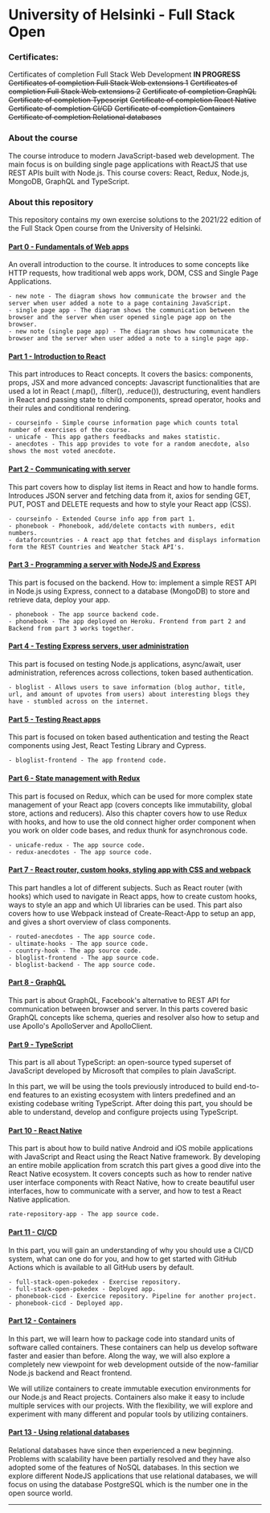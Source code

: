 # University of Helsinki - Full Stack Open

### Certificates:

Certificates of completion Full Stack Web Development **IN PROGRESS**
~~Certificates of completion Full Stack Web extensions 1~~
~~Certificates of completion Full Stack Web extensions 2~~
~~Certificate of completion GraphQL~~
~~Certificate of completion Typescript~~
~~Certificate of completion React Native~~
~~Certificate of completion CI/CD~~
~~Certificate of completion Containers~~
~~Certificate of completion Relational databases~~

### About the course

The course introduce to modern JavaScript-based web development. The main focus is on building single page applications with ReactJS that use REST APIs built with Node.js. This course covers: React, Redux, Node.js, MongoDB, GraphQL and TypeScript.

### About this repository

This repository contains my own exercise solutions to the 2021/22 edition of the Full Stack Open course from the University of Helsinki.

#### [Part 0 - Fundamentals of Web apps](https://fullstackopen.com/en/part0)

An overall introduction to the course. It introduces to some concepts like HTTP requests, how traditional web apps work, DOM, CSS and Single Page Applications.

    - new note - The diagram shows how communicate the browser and the server when user added a note to a page containing JavaScript.
    - single page app - The diagram shows the communication between the browser and the server when user opened single page app on the browser.
    - new note (single page app) - The diagram shows how communicate the browser and the server when user added a note to a single page app.

#### [Part 1 - Introduction to React](https://fullstackopen.com/en/part1)

This part introduces to React concepts. It covers the basics: components, props, JSX and more advanced concepts: Javascript functionalities that are used a lot in React (.map(), .filter(), .reduce()), destructuring, event handlers in React and passing state to child components, spread operator, hooks and their rules and conditional rendering.

    - courseinfo - Simple course information page which counts total number of exercises of the course.
    - unicafe - This app gathers feedbacks and makes statistic.
    - anecdotes - This app provides to vote for a random anecdote, also shows the most voted anecdote.

#### [Part 2 - Communicating with server](https://fullstackopen.com/en/part2)

This part covers how to display list items in React and how to handle forms. Introduces JSON server and fetching data from it, axios for sending GET, PUT, POST and DELETE requests and how to style your React app (CSS).

    - courseinfo - Extended Course info app from part 1.
    - phonebook - Phonebook, add/delete contacts with numbers, edit numbers.
    - dataforcountries - A react app that fetches and displays information form the REST Countries and Weatcher Stack API's.

#### [Part 3 - Programming a server with NodeJS and Express](https://fullstackopen.com/en/part3)

This part is focused on the backend. How to: implement a simple REST API in Node.js using Express, connect to a database (MongoDB) to store and retrieve data, deploy your app.

    - phonebook - The app source backend code.
    - phonebook - The app deployed on Heroku. Frontend from part 2 and Backend from part 3 works together.

#### [Part 4 - Testing Express servers, user administration](https://fullstackopen.com/en/part4)

This part is focused on testing Node.js applications, async/await, user administration, references across collections, token based authentication.

    - bloglist - Allows users to save information (blog author, title, url, and amount of upvotes from users) about interesting blogs they have - stumbled across on the internet.

#### [Part 5 - Testing React apps](https://fullstackopen.com/en/part5)

This part is focused on token based authentication and testing the React components using Jest, React Testing Library and Cypress.

    - bloglist-frontend - The app frontend code.

#### [Part 6 - State management with Redux](https://fullstackopen.com/en/part6)

This part is focused on Redux, which can be used for more complex state management of your React app (covers concepts like immutability, global store, actions and reducers). Also this chapter covers how to use Redux with hooks, and how to use the old connect higher order component when you work on older code bases, and redux thunk for asynchronous code.

    - unicafe-redux - The app source code.
    - redux-anecdotes - The app source code.

#### [Part 7 - React router, custom hooks, styling app with CSS and webpack](https://fullstackopen.com/en/part7)

This part handles a lot of different subjects. Such as React router (with hooks) which used to navigate in React apps, how to create custom hooks, ways to style an app and which UI libraries can be used. This part also covers how to use Webpack instead of Create-React-App to setup an app, and gives a short overview of class components.

    - routed-anecdotes - The app source code.
    - ultimate-hooks - The app source code.
    - country-hook - The app source code.
    - bloglist-frontend - The app source code.
    - bloglist-backend - The app source code.

#### [Part 8 - GraphQL](https://fullstackopen.com/en/part8)

This part is about GraphQL, Facebook's alternative to REST API for communication between browser and server. In this parts covered basic GraphQL concepts like schema, queries and resolver also how to setup and use Apollo's ApolloServer and ApolloClient.

#### [Part 9 - TypeScript](https://fullstackopen.com/en/part9)

This part is all about TypeScript: an open-source typed superset of JavaScript developed by Microsoft that compiles to plain JavaScript.

In this part, we will be using the tools previously introduced to build end-to-end features to an existing ecosystem with linters predefined and an existing codebase writing TypeScript. After doing this part, you should be able to understand, develop and configure projects using TypeScript.

#### [Part 10 - React Native](https://fullstackopen.com/en/part10)

This part is about how to build native Android and iOS mobile applications with JavaScript and React using the React Native framework. By developing an entire mobile application from scratch this part gives a good dive into the React Native ecosystem. It covers concepts such as how to render native user interface components with React Native, how to create beautiful user interfaces, how to communicate with a server, and how to test a React Native application.

    rate-repository-app - The app source code.

#### [Part 11 - CI/CD](https://fullstackopen.com/en/part11)

In this part, you will gain an understanding of why you should use a CI/CD system, what can one do for you, and how to get started with GitHub Actions which is available to all GitHub users by default.

    - full-stack-open-pokedex - Exercise repository.
    - full-stack-open-pokedex - Deployed app.
    - phonebook-cicd - Exercice repository. Pipeline for another project.
    - phonebook-cicd - Deployed app.

#### [Part 12 - Containers ](https://fullstackopen.com/en/part12)

In this part, we will learn how to package code into standard units of software called containers. These containers can help us develop software faster and easier than before. Along the way, we will also explore a completely new viewpoint for web development outside of the now-familiar Node.js backend and React frontend.

We will utilize containers to create immutable execution environments for our Node.js and React projects. Containers also make it easy to include multiple services with our projects. With the flexibility, we will explore and experiment with many different and popular tools by utilizing containers.

#### [Part 13 - Using relational databases](https://fullstackopen.com/en/part13)

Relational databases have since then experienced a new beginning. Problems with scalability have been partially resolved and they have also adopted some of the features of NoSQL databases. In this section we explore different NodeJS applications that use relational databases, we will focus on using the database PostgreSQL which is the number one in the open source world.

---
